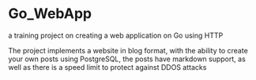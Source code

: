 # Go_WebApp
a training project on creating a web application on Go using HTTP

The project implements a website in blog format, with the ability to create your own posts using PostgreSQL, the posts have markdown support, as well as there is a speed limit to protect against DDOS attacks
